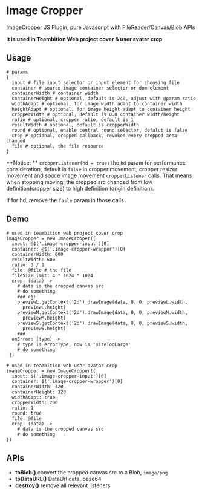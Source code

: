 # Image Cropper
ImageCropper JS Plugin, pure Javascript with FileReader/Canvas/Blob APIs

**It is used in Teambition Web project cover & user avatar crop**

## Usage

```
# params
{
  input # file input selector or input element for choosing file
  container # source image container selector or dom element
  containerWidth # container width 
  containerHeight # optional, default is 240, adjust with @param ratio
  widthAdapt # optional, for image width adapt to container width
  heightAdapt # optional, for image height adapt to container height
  cropperWidth # optional, default is 0.8 container width/height
  ratio # optional, cropper ratio, default is 1
  resultWidth # optional, default is cropperWidth
  round # optional, enable central round selector, defalut is false
  crop # optional, cropped callback, revoked every cropped area changed
  file # optional, the file resource
}

```
**Notice: ** `cropperListener(hd = true)` the `hd` param for performance consideration, default is `false` in cropper movement, cropper resizer movement and souce image movement `cropperListener` calls. That means when stopping moving, the cropped src changed from low definition(cropper size) to high definition (origin definition).

If for hd, remove the `fasle` param in those calls.





## Demo

```
# used in teambition web project cover crop
imageCropper = new ImageCropper({
  input: @$('.image-cropper-input')[0]
  container: @$('.image-cropper-wrapper')[0]
  containerWidth: 600
  resultWidth: 600
  ratio: 3 / 1
  file: @file # the file
  fileSizeLimit: 4 * 1024 * 1024
  crop: (data) ->
    # data is the cropped canvas src
    # do something
    ### eg:
    previewL.getContext('2d').drawImage(data, 0, 0, previewL.width,
      previewL.height)
    previewM.getContext('2d').drawImage(data, 0, 0, previewM.width,
      previewM.height)
    previewS.getContext('2d').drawImage(data, 0, 0, previewS.width,
      previewS.height)
    ###
  onError: (type) ->
    # type is errorType, now is 'sizeTooLarge'
    # do something
 })
```

```
# used in teambition web user avatar crop
imageCropper = new ImageCropper({
  input: $('.image-cropper-input')[0]
  container: $('.image-cropper-wrapper')[0]
  containerWidth: 320
  containerHeight: 320
  widthAdapt: true
  cropperWidth: 200
  ratio: 1
  round: true
  file: @file
  crop: (data) ->
    # data is the cropped canvas src
    # do something
})
```

## APIs
* **toBlob()** convert the cropped canvas src to a Blob, `image/png`
* **toDataURL()** DataUrl data, base64 
* **destroy()** remove all relevant listeners
